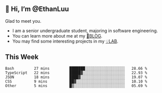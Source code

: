 ## 👋 Hi, I’m @EthanLuu

Glad to meet you.

- I am a senior undergraduate student, majoring in software engineering.
- You can learn more about me at my [📝BLOG](https://blog.ethanloo.cn).
- You may find some interesting projects in my [💡LAB](https://lab.ethanloo.cn).

## This Week
<!--START_SECTION:waka-->

```text
Bash         27 mins         ███████░░░░░░░░░░░░░░░░░░   28.66 %
TypeScript   22 mins         █████▓░░░░░░░░░░░░░░░░░░░   22.93 %
JSON         18 mins         ████▓░░░░░░░░░░░░░░░░░░░░   19.07 %
CSS          9 mins          ██▓░░░░░░░░░░░░░░░░░░░░░░   10.10 %
Other        5 mins          █▒░░░░░░░░░░░░░░░░░░░░░░░   05.69 %
```

<!--END_SECTION:waka-->
